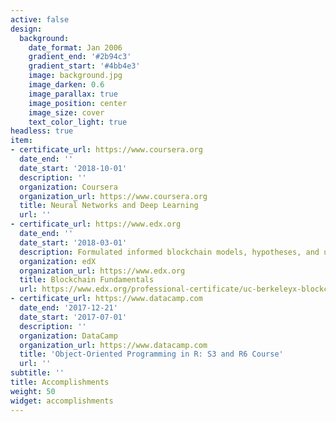 ```yaml
---
active: false
design:
  background:
    date_format: Jan 2006
    gradient_end: '#2b94c3'
    gradient_start: '#4bb4e3'
    image: background.jpg
    image_darken: 0.6
    image_parallax: true
    image_position: center
    image_size: cover
    text_color_light: true
headless: true
item:
- certificate_url: https://www.coursera.org
  date_end: ''
  date_start: '2018-10-01'
  description: ''
  organization: Coursera
  organization_url: https://www.coursera.org
  title: Neural Networks and Deep Learning
  url: ''
- certificate_url: https://www.edx.org
  date_end: ''
  date_start: '2018-03-01'
  description: Formulated informed blockchain models, hypotheses, and use cases.
  organization: edX
  organization_url: https://www.edx.org
  title: Blockchain Fundamentals
  url: https://www.edx.org/professional-certificate/uc-berkeleyx-blockchain-fundamentals
- certificate_url: https://www.datacamp.com
  date_end: '2017-12-21'
  date_start: '2017-07-01'
  description: ''
  organization: DataCamp
  organization_url: https://www.datacamp.com
  title: 'Object-Oriented Programming in R: S3 and R6 Course'
  url: ''
subtitle: ''
title: Accomplishments
weight: 50
widget: accomplishments
---
```



